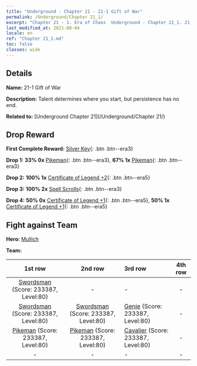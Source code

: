 ```yaml
---
title: "Underground - Chapter 21 - 21-1 Gift of War"
permalink: /Underground/Chapter 21_1/
excerpt: "Chapter 21 - 1. Era of Chaos  Underground - Chapter 21_1. 21-1 Gift of War"
last_modified_at: 2021-08-04
locale: en
ref: "Chapter 21_1.md"
toc: false
classes: wide
---
```


## Details

 **Name:** 21-1 Gift of War

 **Description:** Talent determines where you start, but persistence has no end. 

 **Related to:** [Underground Chapter 21](/Underground/Chapter 21/)

## Drop Reward

 **First Complete Reward:** [Silver Key](/Items/con_693/){: .btn .btn--era3}

 **Drop 1:** **33% 0x** [Pikeman](/Items/unt_190/){: .btn .btn--era3}, **67% 1x** [Pikeman](/Items/unt_190/){: .btn .btn--era3}

 **Drop 2:** **100% 1x** [Certificate of Legend +2](/Items/mat_81/){: .btn .btn--era5}

 **Drop 3:** **100% 2x** [Spell Scrolls](/Items/con_694/){: .btn .btn--era3}

 **Drop 4:** **50% 0x** [Certificate of Legend +1](/Items/mat_74/){: .btn .btn--era5}, **50% 1x** [Certificate of Legend +1](/Items/mat_74/){: .btn .btn--era5}


## Fight against Team
 **Hero:** [Mullich](/heroes/Mullich/)

 **Team:**


  | 1st row | 2nd row | 3rd row | 4th row |
  |:----:|:----:|:----|:----:|
  | [Swordsman](/units/Swordsman/) (Score: 233387, Level:80)  | - | - | - |
  | [Swordsman](/units/Swordsman/) (Score: 233387, Level:80)  | [Swordsman](/units/Swordsman/) (Score: 233387, Level:80)  | [Genie](/units/Genie/) (Score: 233387, Level:80)  | - |
  | [Pikeman](/units/Pikeman/) (Score: 233387, Level:80)  | [Pikeman](/units/Pikeman/) (Score: 233387, Level:80)  | [Cavalier](/units/Cavalier/) (Score: 233387, Level:80)  | - |
  | - | - | - | - |


